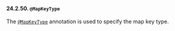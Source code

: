#### 24.2.50. `@MapKeyType`

<div class="paragraph">

The [`@MapKeyType`](https://docs.jboss.org/hibernate/orm/5.2/javadocs/org/hibernate/annotations/MapKeyType.html) annotation is used to specify the map key type.

</div>
</div>
<div class="sect3">

